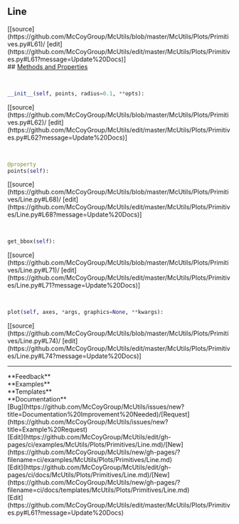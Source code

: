 ## <a id="McUtils.Plots.Primitives.Line">Line</a> 

<div class="docs-source-link" markdown="1">
[[source](https://github.com/McCoyGroup/McUtils/blob/master/McUtils/Plots/Primitives.py#L61)/
[edit](https://github.com/McCoyGroup/McUtils/edit/master/McUtils/Plots/Primitives.py#L61?message=Update%20Docs)]
</div>









<div class="collapsible-section">
 <div class="collapsible-section collapsible-section-header" markdown="1">
## <a class="collapse-link" data-toggle="collapse" href="#methods" markdown="1"> Methods and Properties</a> <a class="float-right" data-toggle="collapse" href="#methods"><i class="fa fa-chevron-down"></i></a>
 </div>
 <div class="collapsible-section collapsible-section-body collapse show" id="methods" markdown="1">
 
<a id="McUtils.Plots.Primitives.Line.__init__" class="docs-object-method">&nbsp;</a> 
```python
__init__(self, points, radius=0.1, **opts): 
```
<div class="docs-source-link" markdown="1">
[[source](https://github.com/McCoyGroup/McUtils/blob/master/McUtils/Plots/Primitives.py#L62)/
[edit](https://github.com/McCoyGroup/McUtils/edit/master/McUtils/Plots/Primitives.py#L62?message=Update%20Docs)]
</div>


<a id="McUtils.Plots.Primitives.Line.points" class="docs-object-method">&nbsp;</a> 
```python
@property
points(self): 
```
<div class="docs-source-link" markdown="1">
[[source](https://github.com/McCoyGroup/McUtils/blob/master/McUtils/Plots/Primitives/Line.py#L68)/
[edit](https://github.com/McCoyGroup/McUtils/edit/master/McUtils/Plots/Primitives/Line.py#L68?message=Update%20Docs)]
</div>


<a id="McUtils.Plots.Primitives.Line.get_bbox" class="docs-object-method">&nbsp;</a> 
```python
get_bbox(self): 
```
<div class="docs-source-link" markdown="1">
[[source](https://github.com/McCoyGroup/McUtils/blob/master/McUtils/Plots/Primitives/Line.py#L71)/
[edit](https://github.com/McCoyGroup/McUtils/edit/master/McUtils/Plots/Primitives/Line.py#L71?message=Update%20Docs)]
</div>


<a id="McUtils.Plots.Primitives.Line.plot" class="docs-object-method">&nbsp;</a> 
```python
plot(self, axes, *args, graphics=None, **kwargs): 
```
<div class="docs-source-link" markdown="1">
[[source](https://github.com/McCoyGroup/McUtils/blob/master/McUtils/Plots/Primitives/Line.py#L74)/
[edit](https://github.com/McCoyGroup/McUtils/edit/master/McUtils/Plots/Primitives/Line.py#L74?message=Update%20Docs)]
</div>
 </div>
</div>












---


<div markdown="1" class="text-secondary">
<div class="container">
  <div class="row">
   <div class="col" markdown="1">
**Feedback**   
</div>
   <div class="col" markdown="1">
**Examples**   
</div>
   <div class="col" markdown="1">
**Templates**   
</div>
   <div class="col" markdown="1">
**Documentation**   
</div>
   <div class="col" markdown="1">
   
</div>
   <div class="col" markdown="1">
   
</div>
   <div class="col" markdown="1">
   
</div>
</div>
  <div class="row">
   <div class="col" markdown="1">
[Bug](https://github.com/McCoyGroup/McUtils/issues/new?title=Documentation%20Improvement%20Needed)/[Request](https://github.com/McCoyGroup/McUtils/issues/new?title=Example%20Request)   
</div>
   <div class="col" markdown="1">
[Edit](https://github.com/McCoyGroup/McUtils/edit/gh-pages/ci/examples/McUtils/Plots/Primitives/Line.md)/[New](https://github.com/McCoyGroup/McUtils/new/gh-pages/?filename=ci/examples/McUtils/Plots/Primitives/Line.md)   
</div>
   <div class="col" markdown="1">
[Edit](https://github.com/McCoyGroup/McUtils/edit/gh-pages/ci/docs/McUtils/Plots/Primitives/Line.md)/[New](https://github.com/McCoyGroup/McUtils/new/gh-pages/?filename=ci/docs/templates/McUtils/Plots/Primitives/Line.md)   
</div>
   <div class="col" markdown="1">
[Edit](https://github.com/McCoyGroup/McUtils/edit/master/McUtils/Plots/Primitives.py#L61?message=Update%20Docs)   
</div>
   <div class="col" markdown="1">
   
</div>
   <div class="col" markdown="1">
   
</div>
   <div class="col" markdown="1">
   
</div>
</div>
</div>
</div>